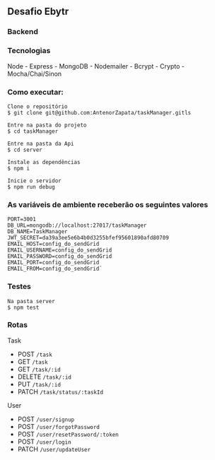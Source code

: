 ## Desafio Ebytr

### Backend

### Tecnologias

Node - Express - MongoDB - Nodemailer - Bcrypt - Crypto - Mocha/Chai/Sinon

### Como executar:

    Clone o repositório
    $ git clone git@github.com:AntenorZapata/taskManager.gitls    

    Entre na pasta do projeto
    $ cd taskManager
    
    Entre na pasta da Api
    $ cd server    
    
    Instale as dependências    
    $ npm i

    Inicie o servidor
    $ npm run debug
    

### As variáveis de ambiente receberão os seguintes valores
       
    PORT=3001
    DB_URL=mongodb://localhost:27017/taskManager
    DB_NAME=TaskManager
    JWT_SECRET=da39a3ee5e6b4b0d3255bfef95601890afd80709
    EMAIL_HOST=config_do_sendGrid
    EMAIL_USERNAME=config_do_sendGrid
    EMAIL_PASSWORD=config_do_sendGrid
    EMAIL_PORT=config_do_sendGrid
    EMAIL_FROM=config_do_sendGrid`

    
### Testes
    Na pasta server
    $ npm test
   
### Rotas

  Task
  - POST `/task` 
  - GET `/task`
  - GET `/task/:id`
  - DELETE `/task/:id` 
  - PUT `/task/:id`
  - PATCH `/task/status/:taskId`
  
  User
  - POST `/user/signup`
  - POST `/user/forgotPassword`
  - POST `/user/resetPassword/:token`
  - POST `/user/login`
  - PATCH `/user/updateUser`
    


